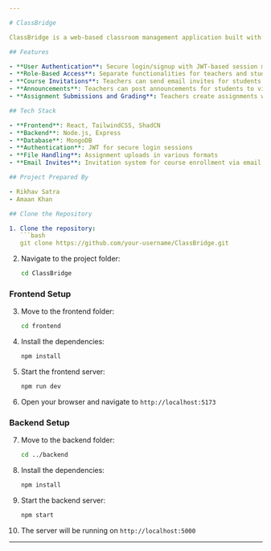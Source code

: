 ```yaml
---

# ClassBridge

ClassBridge is a web-based classroom management application built with the MERN stack, designed to facilitate an interactive and organized digital learning environment. ClassBridge supports features for both teachers and students, making it easy to manage courses, assignments, announcements, and grading in one unified platform.

## Features

- **User Authentication**: Secure login/signup with JWT-based session management and password hashing.
- **Role-Based Access**: Separate functionalities for teachers and students, with tailored home pages and permissions.
- **Course Invitations**: Teachers can send email invites for students to join courses.
- **Announcements**: Teachers can post announcements for students to view.
- **Assignment Submissions and Grading**: Teachers create assignments with deadlines; students submit in various formats and receive grades.

## Tech Stack

- **Frontend**: React, TailwindCSS, ShadCN
- **Backend**: Node.js, Express
- **Database**: MongoDB
- **Authentication**: JWT for secure login sessions
- **File Handling**: Assignment uploads in various formats
- **Email Invites**: Invitation system for course enrollment via email

## Project Prepared By

- Rikhav Satra
- Amaan Khan

## Clone the Repository

1. Clone the repository:
   ```bash
   git clone https://github.com/your-username/ClassBridge.git
   ```

2. Navigate to the project folder:
   ```bash
   cd ClassBridge
   ```

### Frontend Setup

3. Move to the frontend folder:
   ```bash
   cd frontend
   ```

4. Install the dependencies:
   ```bash
   npm install
   ```

5. Start the frontend server:
   ```bash
   npm run dev
   ```

6. Open your browser and navigate to `http://localhost:5173`

### Backend Setup

7. Move to the backend folder:
   ```bash
   cd ../backend
   ```

8. Install the dependencies:
   ```bash
   npm install
   ```

9. Start the backend server:
   ```bash
   npm start
   ```

10. The server will be running on `http://localhost:5000`

---
```

